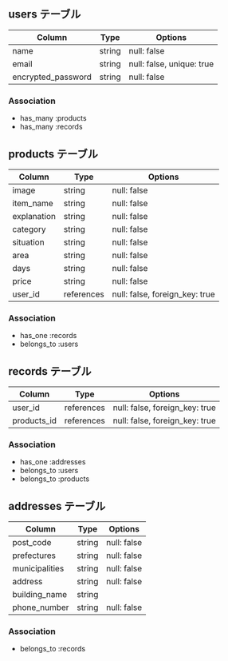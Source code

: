 ## users テーブル

| Column             | Type   | Options                   |
| ------------------ | ------ | ------------------------- |
| name               | string | null: false               |
| email              | string | null: false, unique: true |
| encrypted_password | string | null: false               |

### Association

- has_many :products
- has_many :records



## products テーブル

| Column      | Type         | Options                        |
| ----------- | ------------ | ------------------------------ |
| image       | string       | null: false                    |
| item_name   | string       | null: false                    |
| explanation | string       | null: false                    |
| category    | string       | null: false                    |
| situation   | string       | null: false                    |
| area        | string       | null: false                    |
| days        | string       | null: false                    |
| price       | string       | null: false                    |
| user_id     | references   | null: false, foreign_key: true |

### Association

- has_one :records
- belongs_to :users



## records テーブル

| Column      | Type       | Options                        |
| ----------- | ---------- | ------------------------------ |
| user_id     | references | null: false, foreign_key: true |
| products_id | references | null: false, foreign_key: true |

### Association

- has_one :addresses
- belongs_to :users
- belongs_to :products


## addresses テーブル

| Column         | Type   | Options     |
| -------------- | ------ | ----------- |
| post_code      | string | null: false |
| prefectures    | string | null: false |
| municipalities | string | null: false |
| address        | string | null: false |
| building_name  | string |             |
| phone_number   | string | null: false |

### Association

- belongs_to :records